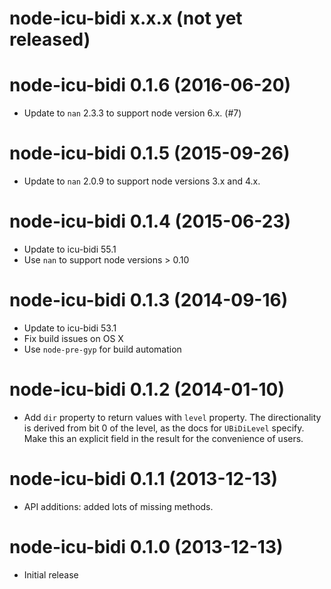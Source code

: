 # node-icu-bidi x.x.x (not yet released)

# node-icu-bidi 0.1.6 (2016-06-20)
* Update to `nan` 2.3.3 to support node version 6.x. (#7)

# node-icu-bidi 0.1.5 (2015-09-26)
* Update to `nan` 2.0.9 to support node versions 3.x and 4.x.

# node-icu-bidi 0.1.4 (2015-06-23)
* Update to icu-bidi 55.1
* Use `nan` to support node versions > 0.10

# node-icu-bidi 0.1.3 (2014-09-16)
* Update to icu-bidi 53.1
* Fix build issues on OS X
* Use `node-pre-gyp` for build automation

# node-icu-bidi 0.1.2 (2014-01-10)
* Add `dir` property to return values with `level` property.
  The directionality is derived from bit 0 of the level, as the docs for
  `UBiDiLevel` specify.  Make this an explicit field in the result for the
  convenience of users.

# node-icu-bidi 0.1.1 (2013-12-13)
* API additions: added lots of missing methods.

# node-icu-bidi 0.1.0 (2013-12-13)
* Initial release
